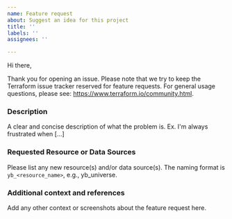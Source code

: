 ```yaml
---
name: Feature request
about: Suggest an idea for this project
title: ''
labels: ''
assignees: ''

---
```


Hi there,

Thank you for opening an issue. Please note that we try to keep the Terraform issue tracker reserved for feature requests. For general usage questions, please see: https://www.terraform.io/community.html.

### Description
A clear and concise description of what the problem is. Ex. I'm always frustrated when [...]

### Requested Resource or Data Sources
Please list any new resource(s) and/or data source(s). The naming format is `yb_<resource_name>`, e.g., yb_universe.

### Additional context and references
Add any other context or screenshots about the feature request here.
